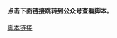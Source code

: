 #### 点击下面链接跳转到公众号查看脚本。
[脚本链接](http://mp.weixin.qq.com/s?__biz=MzI2NDYyMDgwOA==&mid=100000206&idx=2&sn=579c9658d2c62a7910215519ad1ec8e2&chksm=6aa89fa95ddf16bfe45d319d41d73c1159ddbe1dd9a9344ba8fa31001b5001f5da78e5475ee4#rd)